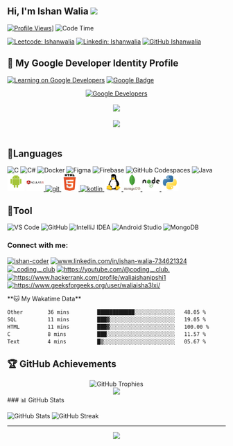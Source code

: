 <h2> Hi, I'm Ishan Walia <img src="https://media.giphy.com/media/mGcNjsfWAjY5AEZNw6/giphy.gif" width="50"></h2>

[![Profile Views](https://komarev.com/ghpvc/?username=ishanwalia7579&color=blue)](https://github.com/ishanwalia7579)]
![Code Time](http://img.shields.io/badge/Code%20Time-1%2C811%20hrs%2054%20mins-blue)

[![Leetcode: Ishanwalia](https://img.shields.io/badge/LeetCode-Ishanwalia-orange)](https://leetcode.com/Ishan7579/)
[![Linkedin: Ishanwalia](https://img.shields.io/badge/LinkedIn-Ishanwalia-blue?style=flat&logo=linkedin)](https://www.linkedin.com/in/ishanwalia7579/)
[![GitHub Ishanwalia](https://img.shields.io/github/followers/ishanwalia7579?label=follow&style=social)](https://github.com/ishanwalia7579)

## 🚀 My Google Developer Identity Profile
[![Learning on Google Developers](https://img.shields.io/badge/Google%20Developers-Learner-blue?style=for-the-badge&logo=google&logoColor=white)](https://developers.google.com/profile/u/ishanwalia)
[![Google Badge](https://img.shields.io/badge/View%20Profile-blue?style=for-the-badge&logo=google&logoColor=white)](https://developers.google.com/profile/u/ishanwalia)
<div align="center">
  <a href="https://developers.google.com/profile/u/ishanwalia" target="_blank">
    <img src="https://www.vectorlogo.zone/logos/google/google-icon.svg" alt="Google Developers" width="80" height="80" />
    <br><br>
    <img src="https://img.shields.io/badge/Google%20Developer-%231DA1F2.svg?style=for-the-badge&logo=Google&logoColor=white" />
    <br><br>
    <img src="https://readme-typing-svg.herokuapp.com?font=Poppins&color=00BFFF&center=true&vCenter=true&lines=Ishan+Walia+on+Google+Developer;AI+%7C+Cyber+Security+%7C+App+Developer;Let's+Connect+and+Build+Together!" />
  </a>
</div>

<br>
<h2>🚀Languages</h2>
<p align="left">
    <img src="https://cdn.jsdelivr.net/gh/devicons/devicon@latest/icons/c/c-original.svg" alt="C" width="50" height="50" />
    <img src="https://cdn.jsdelivr.net/gh/devicons/devicon@latest/icons/csharp/csharp-original.svg" alt="C#" width="50" height="50" />
    <img src="https://cdn.jsdelivr.net/gh/devicons/devicon@latest/icons/docker/docker-original.svg" alt="Docker" width="50" height="50" />
    <img src="https://cdn.jsdelivr.net/gh/devicons/devicon@latest/icons/figma/figma-original.svg" alt="Figma" width="50" height="50" />
    <img src="https://cdn.jsdelivr.net/gh/devicons/devicon@latest/icons/firebase/firebase-original.svg" alt="Firebase" width="50" height="50" />
    <img src="https://cdn.jsdelivr.net/gh/devicons/devicon@latest/icons/githubcodespaces/githubcodespaces-original.svg" alt="GitHub Codespaces" width="50" height="50" />
    <img src="https://cdn.jsdelivr.net/gh/devicons/devicon@latest/icons/java/java-original.svg" alt="Java" width="50" height="50" />
   <img src="https://raw.githubusercontent.com/devicons/devicon/master/icons/android/android-original-wordmark.svg" alt="android" width="40" height="40"/> </a> <a href="https://angular.io" target="_blank" rel="noreferrer"> <img src="https://raw.githubusercontent.com/devicons/devicon/master/icons/angularjs/angularjs-original-wordmark.svg" alt="angularjs" width="40" height="40"/> </a> <a href="https://git-scm.com/" target="_blank" rel="noreferrer"> <img src="https://www.vectorlogo.zone/logos/git-scm/git-scm-icon.svg" alt="git" width="40" height="40"/> </a> <a href="https://www.w3.org/html/" target="_blank" rel="noreferrer"> <img src="https://raw.githubusercontent.com/devicons/devicon/master/icons/html5/html5-original-wordmark.svg" alt="html5" width="40" height="40"/> </a> <a href="https://kotlinlang.org" target="_blank" rel="noreferrer"> <img src="https://www.vectorlogo.zone/logos/kotlinlang/kotlinlang-icon.svg" alt="kotlin" width="40" height="40"/> </a> <a href="https://www.linux.org/" target="_blank" rel="noreferrer"> <img src="https://raw.githubusercontent.com/devicons/devicon/master/icons/linux/linux-original.svg" alt="linux" width="40" height="40"/> </a> <a href="https://www.mongodb.com/" target="_blank" rel="noreferrer"> <img src="https://raw.githubusercontent.com/devicons/devicon/master/icons/mongodb/mongodb-original-wordmark.svg" alt="mongodb" width="40" height="40"/> </a> <a href="https://nodejs.org" target="_blank" rel="noreferrer"> <img src="https://raw.githubusercontent.com/devicons/devicon/master/icons/nodejs/nodejs-original-wordmark.svg" alt="nodejs" width="40" height="40"/> </a> <a href="https://www.python.org" target="_blank" rel="noreferrer"> <img src="https://raw.githubusercontent.com/devicons/devicon/master/icons/python/python-original.svg" alt="python" width="40" height="40"/> </a> </p>
</p>
<h2>🚀Tool</h2>
<p>
   <img class="vscode-logo" src="https://cdn.jsdelivr.net/gh/devicons/devicon@latest/icons/vscode/vscode-original.svg" alt="VS Code" width="40" height="40" />
    <img class="github-logo" src="https://cdn.jsdelivr.net/gh/devicons/devicon@latest/icons/github/github-original.svg" alt="GitHub" width="40" height="40" />
    <img class="intellij-logo" src="https://cdn.jsdelivr.net/gh/devicons/devicon@latest/icons/intellij/intellij-original.svg" alt="IntelliJ IDEA" width="40" height="40" />
    <img class="androidstudio-logo" src="https://cdn.jsdelivr.net/gh/devicons/devicon@latest/icons/androidstudio/androidstudio-original.svg" alt="Android Studio" width="40" height="40" />
<img class="mongodb-logo" src="https://cdn.jsdelivr.net/gh/devicons/devicon@latest/icons/mongodb/mongodb-original.svg" alt="MongoDB" width="40" height="40"  />


</p>

<h3 align="left">Connect with me:</h3>
<p align="left">
<a href="https://codepen.io/ishan-coder" target="blank"><img align="center" src="https://raw.githubusercontent.com/rahuldkjain/github-profile-readme-generator/master/src/images/icons/Social/codepen.svg" alt="ishan-coder" height="30" width="40" /></a>
<a href="https://www.linkedin.com/in/ishan-walia-734621324/" target="blank"><img align="center" src="https://raw.githubusercontent.com/rahuldkjain/github-profile-readme-generator/master/src/images/icons/Social/linked-in-alt.svg" alt="www.linkedin.com/in/ishan-walia-734621324" height="30" width="40" /></a>
<a href="https://instagram.com/_coding._.club" target="blank"><img align="center" src="https://raw.githubusercontent.com/rahuldkjain/github-profile-readme-generator/master/src/images/icons/Social/instagram.svg" alt="_coding._.club" height="30" width="40" /></a>
<a href="https://www.youtube.com/c/https://youtube.com/@coding._.club." target="blank"><img align="center" src="https://raw.githubusercontent.com/rahuldkjain/github-profile-readme-generator/master/src/images/icons/Social/youtube.svg" alt="https://youtube.com/@coding._.club." height="30" width="40" /></a>
<a href="https://www.hackerrank.com/https://www.hackerrank.com/profile/waliaishanipshi1" target="blank"><img align="center" src="https://raw.githubusercontent.com/rahuldkjain/github-profile-readme-generator/master/src/images/icons/Social/hackerrank.svg" alt="https://www.hackerrank.com/profile/waliaishanipshi1" height="30" width="40" /></a>
<a href="https://auth.geeksforgeeks.org/user/https://www.geeksforgeeks.org/user/waliaisha3lxi/" target="blank"><img align="center" src="https://raw.githubusercontent.com/rahuldkjain/github-profile-readme-generator/master/src/images/icons/Social/geeks-for-geeks.svg" alt="https://www.geeksforgeeks.org/user/waliaisha3lxi/" height="30" width="40" /></a>
</p>
**🐱 My Wakatime Data** 

<!--START_SECTION:waka-->

```txt
Other        36 mins         ████████████░░░░░░░░░░░░░   48.05 %
SQL          11 mins         ███▓░░░░░░░░░░░░░░░░░░░░░   19.05 %
HTML         11 mins         ███▓░░░░░░░░░░░░░░░░░░░░░   100.00 %
C            8 mins          ███░░░░░░░░░░░░░░░░░░░░░░   11.57 %
Text         4 mins          █▒░░░░░░░░░░░░░░░░░░░░░░░   05.67 %
```

<!--END_SECTION:waka-->
## 🏆 GitHub Achievements
<div align="center">
  <img src="https://github-profile-trophy.vercel.app/?username=ishanwalia7579&theme=onestar&row=2&column=4&no-bg=true&no-frame=true&margin-w=22&margin-h=20" alt="GitHub Trophies" />
</div>

<div align="center">
  <img src="https://readme-typing-svg.herokuapp.com?font=Fira+Code&weight=600&size=20&pause=1000&color=00FFFF&width=600&center=true&lines=Open+Source+Champion;Code+Streak+Maintainer;Building+Impactful+Projects;Let's+Build+Together!"/>
</div>
### 📊 GitHub Stats
<p>
  <img src="https://github-readme-stats.vercel.app/api?username=ishanwalia7579&show_icons=true&theme=radical" alt="GitHub Stats" />
  <img src="https://github-readme-streak-stats.herokuapp.com/?user=ishanwalia7579&theme=radical" alt="GitHub Streak" />
</p>

---
<p align="center">
  <img src="https://capsule-render.vercel.app/api?type=waving&color=gradient&height=60&section=footer"/>
</p>

